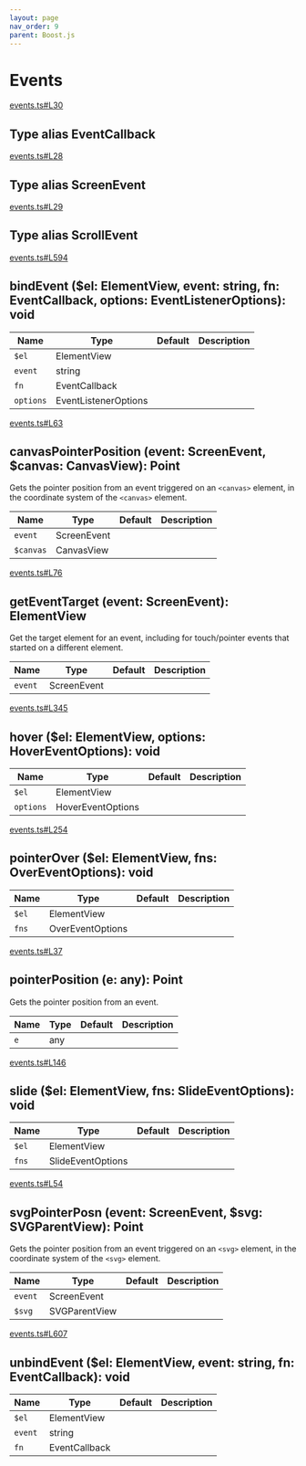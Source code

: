```yaml
---
layout: page
nav_order: 9
parent: Boost.js
---
```


# Events

<div class="docs-item" markdown="1">

<div><a class="source" target="_blank" href="https://github.com/mathigon/boost.js/tree/master/src/events.ts#L30">events.ts#L30</a></div>

## <span class="pill">Type alias</span> EventCallback

</div>

<div class="docs-item" markdown="1">

<div><a class="source" target="_blank" href="https://github.com/mathigon/boost.js/tree/master/src/events.ts#L28">events.ts#L28</a></div>

## <span class="pill">Type alias</span> ScreenEvent

</div>

<div class="docs-item" markdown="1">

<div><a class="source" target="_blank" href="https://github.com/mathigon/boost.js/tree/master/src/events.ts#L29">events.ts#L29</a></div>

## <span class="pill">Type alias</span> ScrollEvent

</div>

<div class="docs-item" markdown="1">

<div><a class="source" target="_blank" href="https://github.com/mathigon/boost.js/tree/master/src/events.ts#L594">events.ts#L594</a></div>

## bindEvent <span class="signature">($el: ElementView, event: string, fn: EventCallback, options: EventListenerOptions): void</span>

| Name | Type | Default | Description |
| --- | --- | --- | --- |
| `$el` | ElementView |  |  |
| `event` | string |  |  |
| `fn` | EventCallback |  |  |
| `options` | EventListenerOptions |  |  |


</div>

<div class="docs-item" markdown="1">

<div><a class="source" target="_blank" href="https://github.com/mathigon/boost.js/tree/master/src/events.ts#L63">events.ts#L63</a></div>

## canvasPointerPosition <span class="signature">(event: ScreenEvent, $canvas: CanvasView): Point</span>

Gets the pointer position from an event triggered on an `<canvas>` element,
in the coordinate system of the `<canvas>` element.

| Name | Type | Default | Description |
| --- | --- | --- | --- |
| `event` | ScreenEvent |  |  |
| `$canvas` | CanvasView |  |  |


</div>

<div class="docs-item" markdown="1">

<div><a class="source" target="_blank" href="https://github.com/mathigon/boost.js/tree/master/src/events.ts#L76">events.ts#L76</a></div>

## getEventTarget <span class="signature">(event: ScreenEvent): ElementView</span>

Get the target element for an event, including for touch/pointer events
that started on a different element.

| Name | Type | Default | Description |
| --- | --- | --- | --- |
| `event` | ScreenEvent |  |  |


</div>

<div class="docs-item" markdown="1">

<div><a class="source" target="_blank" href="https://github.com/mathigon/boost.js/tree/master/src/events.ts#L345">events.ts#L345</a></div>

## hover <span class="signature">($el: ElementView, options: HoverEventOptions): void</span>

| Name | Type | Default | Description |
| --- | --- | --- | --- |
| `$el` | ElementView |  |  |
| `options` | HoverEventOptions |  |  |


</div>

<div class="docs-item" markdown="1">

<div><a class="source" target="_blank" href="https://github.com/mathigon/boost.js/tree/master/src/events.ts#L254">events.ts#L254</a></div>

## pointerOver <span class="signature">($el: ElementView, fns: OverEventOptions): void</span>

| Name | Type | Default | Description |
| --- | --- | --- | --- |
| `$el` | ElementView |  |  |
| `fns` | OverEventOptions |  |  |


</div>

<div class="docs-item" markdown="1">

<div><a class="source" target="_blank" href="https://github.com/mathigon/boost.js/tree/master/src/events.ts#L37">events.ts#L37</a></div>

## pointerPosition <span class="signature">(e: any): Point</span>

Gets the pointer position from an event.

| Name | Type | Default | Description |
| --- | --- | --- | --- |
| `e` | any |  |  |


</div>

<div class="docs-item" markdown="1">

<div><a class="source" target="_blank" href="https://github.com/mathigon/boost.js/tree/master/src/events.ts#L146">events.ts#L146</a></div>

## slide <span class="signature">($el: ElementView, fns: SlideEventOptions): void</span>

| Name | Type | Default | Description |
| --- | --- | --- | --- |
| `$el` | ElementView |  |  |
| `fns` | SlideEventOptions |  |  |


</div>

<div class="docs-item" markdown="1">

<div><a class="source" target="_blank" href="https://github.com/mathigon/boost.js/tree/master/src/events.ts#L54">events.ts#L54</a></div>

## svgPointerPosn <span class="signature">(event: ScreenEvent, $svg: SVGParentView): Point</span>

Gets the pointer position from an event triggered on an `<svg>` element, in
the coordinate system of the `<svg>` element.

| Name | Type | Default | Description |
| --- | --- | --- | --- |
| `event` | ScreenEvent |  |  |
| `$svg` | SVGParentView |  |  |


</div>

<div class="docs-item" markdown="1">

<div><a class="source" target="_blank" href="https://github.com/mathigon/boost.js/tree/master/src/events.ts#L607">events.ts#L607</a></div>

## unbindEvent <span class="signature">($el: ElementView, event: string, fn: EventCallback): void</span>

| Name | Type | Default | Description |
| --- | --- | --- | --- |
| `$el` | ElementView |  |  |
| `event` | string |  |  |
| `fn` | EventCallback |  |  |


</div>